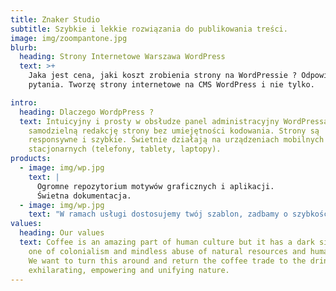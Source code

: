 ```yaml
---
title: Znaker Studio
subtitle: Szybkie i lekkie rozwiązania do publikowania treści.
image: img/zoompantone.jpg
blurb:
  heading: Strony Internetowe Warszawa WordPress
  text: >+
    Jaka jest cena, jaki koszt zrobienia strony na WordPressie ? Odpowiadam na
    pytania. Tworzę strony internetowe na CMS WordPress i nie tylko.

intro:
  heading: Dlaczego WordpPress ?
  text: Intuicyjny i prosty w obsłudze panel administracyjny WordPressa pozwala na
    samodzielną redakcję strony bez umiejętności kodowania. Strony są
    responsywne i szybkie. Świetnie działają na urządzeniach mobilnych i
    stacjonarnych (telefony, tablety, laptopy).
products:
  - image: img/wp.jpg
    text: |
      Ogromne repozytorium motywów graficznych i aplikacji.
      Świetna dokumentacja.
  - image: img/wp.jpg
    text: "W ramach usługi dostosujemy twój szablon, zadbamy o szybkość i SEO. "
values:
  heading: Our values
  text: Coffee is an amazing part of human culture but it has a dark side too –
    one of colonialism and mindless abuse of natural resources and human lives.
    We want to turn this around and return the coffee trade to the drink’s
    exhilarating, empowering and unifying nature.
---
```

